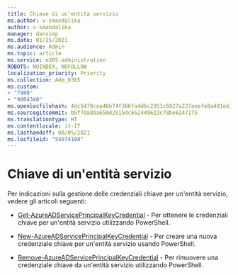 ```yaml
---
title: Chiave di un'entità servizio
ms.author: v-smandalika
author: v-smandalika
manager: dansimp
ms.date: 01/25/2021
ms.audience: Admin
ms.topic: article
ms.service: o365-administration
ROBOTS: NOINDEX, NOFOLLOW
localization_priority: Priority
ms.collection: Adm_O365
ms.custom:
- "7980"
- "9004340"
ms.openlocfilehash: 4dc5470cea46b74f366fa4d6c2351c6927a227aeefe8a481eb1ca4e78808760b
ms.sourcegitcommit: b5f7da89a650d2915dc652449623c78be6247175
ms.translationtype: HT
ms.contentlocale: it-IT
ms.lasthandoff: 08/05/2021
ms.locfileid: "54074108"
---
```

# <a name="service-principal-key"></a>Chiave di un'entità servizio

Per indicazioni sulla gestione delle credenziali chiave per un'entità servizio, vedere gli articoli seguenti:

- [Get-AzureADServicePrincipalKeyCredential](https://docs.microsoft.com/powershell/module/azuread/get-azureadserviceprincipalkeycredential) - Per ottenere le credenziali chiave per un'entità servizio utilizzando PowerShell.

- [New-AzureADServicePrincipalKeyCredential](https://docs.microsoft.com/powershell/module/azuread/new-azureadserviceprincipalkeycredential) - Per creare una nuova credenziale chiave per un'entità servizio usando PowerShell.

- [Remove-AzureADServicePrincipalKeyCredential](https://docs.microsoft.com/powershell/module/azuread/remove-azureadserviceprincipalkeycredential) - Per rimuovere una credenziale chiave da un'entità servizio utilizzando PowerShell.

